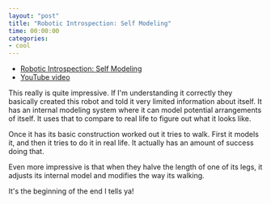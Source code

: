 ```yaml
---
layout: "post"
title: "Robotic Introspection: Self Modeling"
time: 00:00:00
categories: 
- cool
---
```


<ul>
	<li><a href="http://ccsl.mae.cornell.edu/research/selfmodels/">Robotic Introspection: Self Modeling</a></li>
	<li><a href="http://www.youtube.com/watch?v=rkGaQqkyWII">YouTube video</a></li>
</ul>
This really is quite impressive. If I'm understanding it correctly they basically created this robot and told it very limited information about itself. It has an internal modeling system where it can model potential arrangements of itself. It uses that to compare to real life to figure out what it looks like.

Once it has its basic construction worked out it tries to walk. First it models it, and then it tries to do it in real life. It actually has an amount of success doing that.

Even more impressive is that when they halve the length of one of its legs, it adjusts its internal model and modifies the way its walking.

It's the beginning of the end I tells ya!
